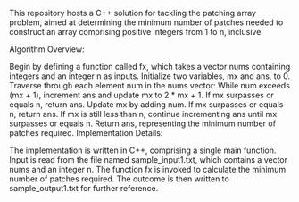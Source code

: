 This repository hosts a C++ solution for tackling the patching array problem, aimed at determining the minimum number of patches needed to construct an array comprising positive integers from 1 to n, inclusive.

Algorithm Overview:

Begin by defining a function called fx, which takes a vector nums containing integers and an integer n as inputs.
Initialize two variables, mx and ans, to 0.
Traverse through each element num in the nums vector:
While num exceeds (mx + 1), increment ans and update mx to 2 * mx + 1.
If mx surpasses or equals n, return ans.
Update mx by adding num.
If mx surpasses or equals n, return ans.
If mx is still less than n, continue incrementing ans until mx surpasses or equals n.
Return ans, representing the minimum number of patches required.
Implementation Details:

The implementation is written in C++, comprising a single main function.
Input is read from the file named sample_input1.txt, which contains a vector nums and an integer n.
The function fx is invoked to calculate the minimum number of patches required.
The outcome is then written to sample_output1.txt for further reference.
